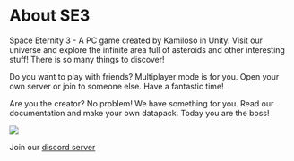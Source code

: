 # About SE3

Space Eternity 3 - A PC game created by Kamiloso in Unity. Visit our universe and explore
the infinite area full of asteroids and other interesting stuff! There is so many things to discover!

Do you want to play with friends? Multiplayer mode is for you. Open your own server
or join to someone else. Have a fantastic time!

Are you the creator? No problem! We have something for you. Read our documentation
and make your own datapack. Today you are the boss!

![](/img/Space-Eternity-3.png)

Join our [discord server](https://discord.gg/e4ppBTRKhg)